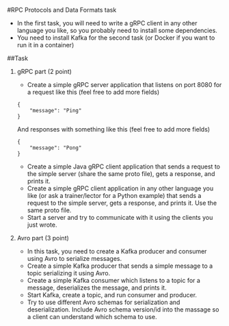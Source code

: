 #RPC Protocols and Data Formats task
* In the first task, you will need to write a gRPC client in any other language you like, so you probably need to install some dependencies.
* You need to install Kafka for the second task (or Docker if you want to run it in a container)

##Task 
1. gRPC part (2 point)
    * Create a simple gRPC server application that listens on port 8080 for a request like this (feel free to add more fields)
    ```
    {
        "message": "Ping"
    }
   ```
    And responses with something like this (feel free to add more fields) 
    ```
    {
        "message": "Pong"
    }
    ```
    
    * Create a simple Java gRPC client application that sends a request to the simple server (share the same proto file), gets a response, and prints it.
    * Create a simple gRPC client application in any other language you like (or ask a trainer/lector for a Python example) that sends a request to the simple server, gets a response, and prints it. Use the same proto file.
    * Start a server and try to communicate with it using the clients you just wrote.
2. Avro part (3 point)
    * In this task, you need to create a Kafka producer and consumer using Avro to serialize messages.
    * Create a simple Kafka producer that sends a simple message to a topic serializing it using Avro.
    * Create a simple Kafka consumer which listens to a topic for a message, deserializes the message, and prints it.
    * Start Kafka, create a topic, and run consumer and producer.
    * Try to use different Avro schemas for serialization and deserialization. Include Avro schema version/id into the massage so a client can understand which schema to use.

